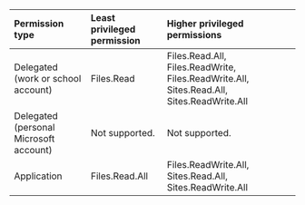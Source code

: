 |Permission type|Least privileged permission|Higher privileged permissions|
|:---|:---|:---|
|Delegated (work or school account)|Files.Read|Files.Read.All, Files.ReadWrite, Files.ReadWrite.All, Sites.Read.All, Sites.ReadWrite.All|
|Delegated (personal Microsoft account)|Not supported.|Not supported.|
|Application|Files.Read.All|Files.ReadWrite.All, Sites.Read.All, Sites.ReadWrite.All|

